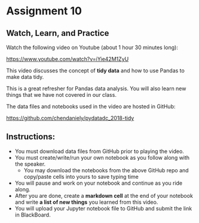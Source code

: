 # Assignment 10

## Watch, Learn, and Practice

Watch the following video on Youtube (about 1 hour 30 minutes long):

https://www.youtube.com/watch?v=iYie42M1ZyU 

This video discusses the concept of **tidy data** and how to use Pandas to make data tidy. 

This is a great refresher for Pandas data analysis. You will also learn new things that we have not covered in our class. 

The data files and notebooks used in the video are hosted in GitHub: 

https://github.com/chendaniely/pydatadc_2018-tidy

## Instructions:
- You must download data files from GitHub prior to playing the video.
- You must create/write/run your own notebook as you follow along with the speaker. 
    - You may download the notebooks from the above GitHub repo and copy/paste cells into yours to save typing time
- You will pause and work on your notebook and continue as you ride along.
- After you are done, create a **markdown cell** at the end of your notebook and write **a list of new things** you learned from this video.
- You will upload your Jupyter notebook file to GitHub and submit the link in BlackBoard. 
